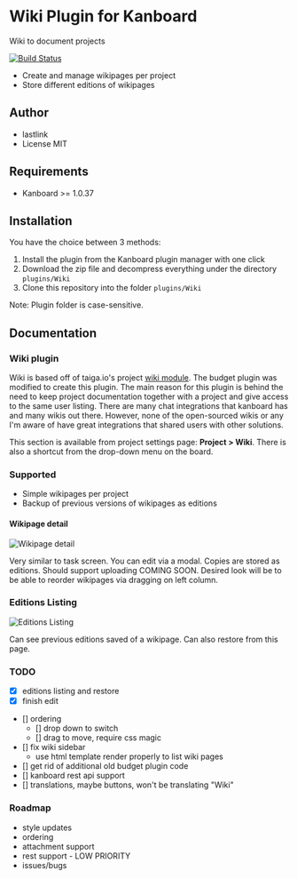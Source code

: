 Wiki Plugin for Kanboard
==============================

Wiki to document projects

[![Build Status](https://travis-ci.org/kanboard/plugin-wiki.svg?branch=master)](https://travis-ci.org/kanboard/plugin-wiki)

- Create and manage wikipages per project
- Store different editions of wikipages

Author
------

- lastlink
- License MIT

Requirements
------------

- Kanboard >= 1.0.37

Installation
------------

You have the choice between 3 methods:

1. Install the plugin from the Kanboard plugin manager with one click
2. Download the zip file and decompress everything under the directory `plugins/Wiki`
3. Clone this repository into the folder `plugins/Wiki`

Note: Plugin folder is case-sensitive.

Documentation
-------------

### Wiki plugin

Wiki is based off of taiga.io's project [wiki module](https://taiga.pm/the-wiki-module/). The budget plugin was modified to create this plugin. The main reason for this plugin is behind the need to keep project documentation together with a project and give access to the same user listing. There are many chat integrations that kanboard has and many wikis out there. However, none of the open-sourced wikis or any I'm aware of have great integrations that shared users with other solutions.

This section is available from project settings page: **Project > Wiki**. There is also a shortcut from the drop-down menu on the board.

### Supported

* Simple wikipages per project
* Backup of previous versions of wikipages as editions

#### Wikipage detail

![Wikipage detail](https://cloud.githubusercontent.com/assets/323546/20451620/965a4a2e-adc9-11e6-9131-3088ce6d8d78.png)

Very similar to task screen. You can edit via a modal. Copies are stored as editions. Should support uploading COMING SOON. Desired look will be to be able to reorder wikipages via dragging on left column.

### Editions Listing

![Editions Listing](https://cloud.githubusercontent.com/assets/323546/20451620/965a4a2e-adc9-11e6-9131-3088ce6d8d78.png)

Can see previous editions saved of a wikipage. Can also restore from this page.

### TODO
* [x] editions listing and restore
* [x] finish edit
* [] ordering
    * [] drop down to switch
    * [] drag to move, require css magic
* [] fix wiki sidebar
    * use html template render properly to list wiki pages
* [] get rid of additional old budget plugin code
* [] kanboard rest api support
* [] translations, maybe buttons, won't be translating "Wiki"

### Roadmap
* style updates
* ordering
* attachment support
* rest support - LOW PRIORITY
* issues/bugs